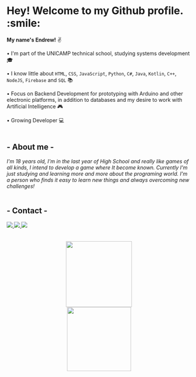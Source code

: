 <h1> Hey! Welcome to my Github profile. :smile: </h1>

**My name's Endrew!** :v:

• I'm part of the UNICAMP technical school, studying systems development :mortar_board:

• I know little about `HTML`, `CSS`, `JavaScript`, `Python`, `C#`, `Java`, `Kotlin`, `C++`, `NodeJS`, `Firebase` and `SQL` :books:

• Focus on Backend Development for prototyping with Arduino and other electronic platforms, in addition to databases and my desire to work with Artificial Intelligence :video_game:

• Growing Developer :computer:
<br>
<br>
## - About me -

_I'm 18 years old, I'm in the last year of High School and really like games of all kinds, I intend to develop a game where It become known. Currently I'm just studying and learning more and more about the programing world. I'm a person who finds it easy to learn new things and always overcoming new challenges!_
<br>
<br>
## - Contact -

<div>
  <a href="https://instagram.com/sk3nds" target="_blank">
    <img src="https://img.shields.io/badge/-Instagram-%23E4405F?style=for-the-badge&logo=instagram&logoColor=white" target="_blank">
  </a>
  
  <a href = "mailto:s.endrew.oliveira@gmail.com">
    <img src="https://img.shields.io/badge/Gmail-D14836?style=for-the-badge&logo=gmail&logoColor=white" target="_blank">
  </a>
  
  <a href="https://www.linkedin.com/in/endrewsk" target="_blank">
    <img src="https://img.shields.io/badge/-LinkedIn-%230077B5?style=for-the-badge&logo=linkedin&logoColor=white" target="_blank">
  </a>
</div>

<br>
<br>

<div align="center">
  <a href="https://github.com/endrewsk">
  <img height="180px" src="https://github-readme-stats.vercel.app/api/top-langs/?username=endrewsk&layout=compact&langs_count=7&theme=dark"/>
    
  <br>
    
  <img height="175px" src="https://github-readme-stats.vercel.app/api?username=endrewsk&show_icons=true&theme=dark&count_private=true"/>
</div>
